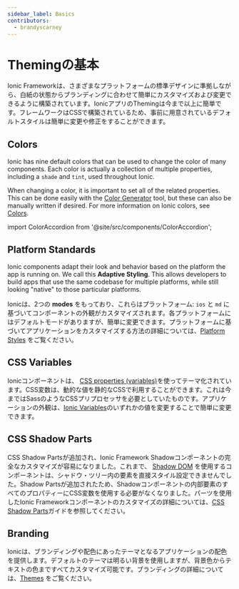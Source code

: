 ```yaml
---
sidebar_label: Basics
contributors:
  - brandyscarney
---
```


# Themingの基本

Ionic Frameworkは、さまざまなプラットフォームの標準デザインに準拠しながら、白紙の状態からブランディングに合わせて簡単にカスタマイズおよび変更できるように構築されています。IonicアプリのThemingは今まで以上に簡単です。フレームワークはCSSで構築されているため、事前に用意されているデフォルトスタイルは簡単に変更や修正をすることができます。

## Colors

Ionic has nine default colors that can be used to change the color of many components. Each color is actually a collection of multiple properties, including a `shade` and `tint`, used throughout Ionic.

When changing a color, it is important to set all of the related properties. This can be done easily with the [Color Generator](/docs/theming/color-generator) tool, but these can also be manually written if desired. For more information on Ionic colors, see [Colors](/docs/theming/colors).

import ColorAccordion from '@site/src/components/ColorAccordion';

<ColorAccordion />

## Platform Standards

Ionic components adapt their look and behavior based on the platform the app is running on. We call this <strong>Adaptive Styling</strong>. This allows developers to build apps that use the same codebase for multiple platforms, while still looking "native" to those particular platforms.

Ionicは、2つの **modes** をもっており、これらはプラットフォーム: `ios` と `md` に基づいてコンポーネントの外観がカスタマイズされます。各プラットフォームにはデフォルトモードがありますが、簡単に変更できます。プラットフォームに基づいてアプリケーションをカスタマイズする方法の詳細については、[Platform Styles](/docs/theming/platform-styles) をご覧ください。

## CSS Variables
Ionicコンポーネントは、 <a href="https://developer.mozilla.org/en-US/docs/Web/CSS/Using_CSS_variables" target="_blank" rel="noopener noreferrer">CSS properties (variables)</a>を使ってテーマ化されています。CSS変数は、動的な値を静的なCSSで利用することができます。これは今まではSassのようなCSSプリプロセッサを必要としていたものです。アプリケーションの外観は、[Ionic Variables](/docs/theming/css-variables#ionic-variables)のいずれかの値を変更することで簡単に変更できます。


## CSS Shadow Parts

CSS Shadow Partsが追加され、Ionic Framework Shadowコンポーネントの完全なカスタマイズが容易になりました。これまで、 <a href="https://developer.mozilla.org/en-US/docs/Web/Web_Components/Using_shadow_DOM" target="_blank" rel="noopener noreferrer">Shadow DOM</a> を使用するコンポーネントは、シャドウ・ツリー内の要素を直接スタイル設定できませんでした。Shadow Partsが追加されたため、Shadowコンポーネントの内部要素のすべてのプロパティーにCSS変数を使用する必要がなくなりました。パーツを使用したIonic Frameworkコンポーネントのカスタマイズの詳細については、[CSS Shadow Parts](/docs/theming/css-shadow-parts)ガイドを参照してください。

## Branding

Ionicは、ブランディングや配色にあったテーマとなるアプリケーションの配色を提供します。デフォルトのテーマは明るい背景を使用しますが、背景色からテキストの色まですべてカスタマイズ可能です。ブランディングの詳細については、[Themes](/docs/theming/themes) をご覧ください。
